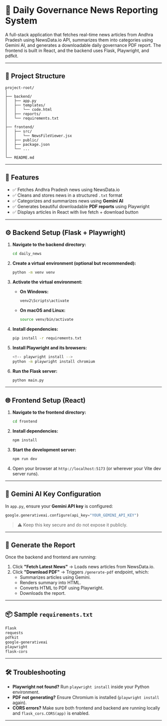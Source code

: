 # 📰 Daily Governance News Reporting System

A full-stack application that fetches real-time news articles from Andhra Pradesh using NewsData.io API, summarizes them into categories using Gemini AI, and generates a downloadable daily governance PDF report. The frontend is built in React, and the backend uses Flask, Playwright, and pdfkit.

---

## 🧩 Project Structure

```
project-root/
│
├── backend/
│   ├── app.py
│   ├── templates/
│   │   └── code.html
│   ├── reports/
│   └── requirements.txt
│
├── frontend/
│   ├── src/
│   │   └── NewsFileViewer.jsx
│   ├── public/
│   ├── package.json
│   └── ...
│
└── README.md
```

---

## 🚀 Features

- ✅ Fetches Andhra Pradesh news using NewsData.io
- ✅ Cleans and stores news in a structured `.txt` format
- ✅ Categorizes and summarizes news using **Gemini AI**
- ✅ Generates beautiful downloadable **PDF reports** using Playwright
- ✅ Displays articles in React with live fetch + download button

---

## ⚙️ Backend Setup (Flask + Playwright)

1. **Navigate to the backend directory:**

   ```bash
   cd daily_news
   ```
2. **Create a virtual environment (optional but recommended):**
   ```bash
   python -m venv venv
   ```
3. **Activate the virtual environment:**
   - **On Windows:**
     ```bash
     venv2\Scripts\activate
     ```
   - **On macOS and Linux:**
     ```bash
     source venv/bin/activate
     ```
4. **Install dependencies:**

   ```bash
   pip install -r requirements.txt
   ```

5. **Install Playwright and its browsers:**

   ```bash
   <!-- playwright install -->
   python -m playwright install chromium

   ```


6. **Run the Flask server:**

   ```bash
   python main.py
   ```

---

## 🌐 Frontend Setup (React)

1. **Navigate to the frontend directory:**

   ```bash
   cd frontend
   ```

2. **Install dependencies:**

   ```bash
   npm install
   ```

3. **Start the development server:**

   ```bash
   npm run dev
   ```

4. Open your browser at `http://localhost:5173` (or wherever your Vite dev server runs).

---

## 🧠 Gemini AI Key Configuration

In `app.py`, ensure your **Gemini API key** is configured:

```python
google.generativeai.configure(api_key="YOUR_GEMINI_API_KEY")
```

> ⚠️ Keep this key secure and do not expose it publicly.

---

## 📄 Generate the Report

Once the backend and frontend are running:

1. Click **"Fetch Latest News"** → Loads news articles from NewsData.io.
2. Click **"Download PDF"** → Triggers `/generate-pdf` endpoint, which:
   - Summarizes articles using Gemini.
   - Renders summary into HTML.
   - Converts HTML to PDF using Playwright.
   - Downloads the report.

---

## 📦 Sample `requirements.txt`

```txt
Flask
requests
pdfkit
google-generativeai
playwright
flask-cors
```

---

## 🛠 Troubleshooting

- **Playwright not found?** Run `playwright install` inside your Python environment.
- **PDF not generating?** Ensure Chromium is installed (`playwright install` again).
- **CORS errors?** Make sure both frontend and backend are running locally and `flask_cors.CORS(app)` is enabled.

---
